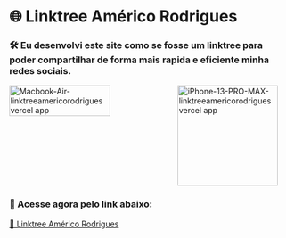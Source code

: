 # 🌐 Linktree Américo Rodrigues

### 🛠️ Eu desenvolvi este site como se fosse um linktree para poder compartilhar de forma mais rapida e eficiente minha redes sociais.

<div style="display: flex" >
<img align="center" height="" width="60%" alt="Macbook-Air-linktreeamericorodrigues vercel app" src="https://github.com/user-attachments/assets/1ff1aee7-d074-4ed1-9c00-8a4c4e6b7fc5" />
<img align="center" height="" width="180" alt="iPhone-13-PRO-MAX-linktreeamericorodrigues vercel app" src="https://github.com/user-attachments/assets/dd28b4d0-f5ff-407d-a5fa-83ad179594e7" />
</div>

### 📢 Acesse agora pelo link abaixo:
[🔗 Linktree Américo Rodrigues](https://linktreeamericorodrigues.vercel.app/)
